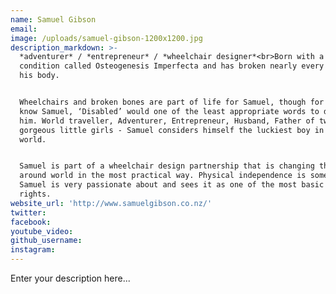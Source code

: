 ```yaml
---
name: Samuel Gibson
email:
image: /uploads/samuel-gibson-1200x1200.jpg
description_markdown: >-
  *adventurer* / *entrepreneur* / *wheelchair designer*<br>Born with a rare
  condition called Osteogenesis Imperfecta and has broken nearly every bone in
  his body.


  Wheelchairs and broken bones are part of life for Samuel, though for those who
  know Samuel, ‘Disabled’ would one of the least appropriate words to describe
  him. World traveller, Adventurer, Entrepreneur, Husband, Father of two
  gorgeous little girls - Samuel considers himself the luckiest boy in the
  world.


  Samuel is part of a wheelchair design partnership that is changing the lives
  around world in the most practical way. Physical independence is something
  Samuel is very passionate about and sees it as one of the most basic of human
  rights.
website_url: 'http://www.samuelgibson.co.nz/'
twitter:
facebook:
youtube_video:
github_username:
instagram:
---
```


Enter your description here...
